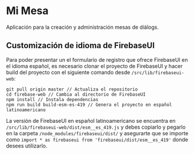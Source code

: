 # Mi Mesa

Aplicación para la creación y administración mesas de diálogs.

## Customización de idioma de FirebaseUI

Para poder presentar un el formulario de registro que ofrece FirebaseUI en el idioma español, es necesario clonar el proyecto de FirebaseUI y hacer build del proyecto con el siguiente comando desde ```/src/lib/firebaseui-web```:

    git pull origin master // Actualiza el repositorio
    cd firebase-web // Cambia al directorio de FirebaseUI
    npm install // Instala dependencias
    npm run build build-esm-es-419 // Genera el proyecto en español latinoamericano

La versión de FirebaseUI en español latinoamericano se encuentra en ```/src/lib/firebaseui-web/dist/esm__es_419.js``` y debes copiarlo y pegarlo en la carpeta ```/node_modules/firebaseui/dist/``` y asegurarte que se importe como ```import * as firebaseui from 'firebaseui/dist/esm__es_419'``` donde desees utilizarlo.